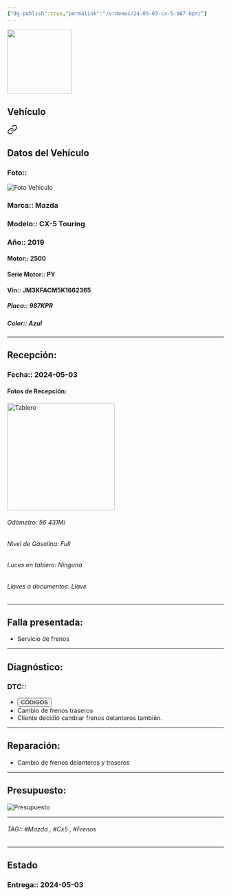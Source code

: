 ```yaml
---
{"dg-publish":true,"permalink":"/ordenes/24-05-03-cx-5-987-kpr/"}
---
```


<img src="https://lh3.googleusercontent.com/d/137fl3TIZ0-PU8b-Pt0bsjclwHub_u78G" width="150">

## Vehículo

<div class="transclusion internal-embed is-loaded"><a class="markdown-embed-link" href="/vehiculos/mazda/cx-5-touring-987-kpr/#datos-del-vehiculo" aria-label="Open link"><svg xmlns="http://www.w3.org/2000/svg" width="24" height="24" viewBox="0 0 24 24" fill="none" stroke="currentColor" stroke-width="2" stroke-linecap="round" stroke-linejoin="round" class="svg-icon lucide-link"><path d="M10 13a5 5 0 0 0 7.54.54l3-3a5 5 0 0 0-7.07-7.07l-1.72 1.71"></path><path d="M14 11a5 5 0 0 0-7.54-.54l-3 3a5 5 0 0 0 7.07 7.07l1.71-1.71"></path></svg></a><div class="markdown-embed">



## Datos del Vehículo 
### Foto:: 
<img src="https://lh3.googleusercontent.com/d/1ERGlA9kHaRBaaSRGrgE2AVkGBscYjPmt" Alt="Foto Vehiculo">

### Marca:: Mazda
### Modelo:: CX-5 Touring
### Año:: 2019
#### Motor:: 2500
#### Serie Motor:: PY
#### Vin:: JM3KFACM5K1662365
##### Placa:: 987KPR
##### Color:: Azul
---


</div></div>


## Recepción:
### Fecha:: 2024-05-03
#### Fotos de Recepción: 
<img src="https://lh3.googleusercontent.com/d/1VO-wDsf2n7MfmZCd807PQnZfro8tlWfp" width="250" Alt="Tablero">

###### Odómetro: 56 431Mi
###### Nivel de Gasolina: Full
###### Luces en tablero: Ninguna
###### Llaves o documentos: Llave

---

## Falla presentada:
- Servicio de frenos 


---

## Diagnóstico:
### DTC:: 

- <a href="http"><button class="btn success">CÓDIGOS</button></a>
- Cambio de frenos traseros 
- Cliente decidió cambiar frenos delanteros también. 

---
## Reparación:
- Cambio de frenos delanteros y traseros 

---

## Presupuesto:

<img src="https://lh3.googleusercontent.com/d/1VR5tlI8u7OLxtYq5iAWX-FuM11qvhIbm" Alt="Presupuesto">

---

###### TAG:: #Mazda , #Cx5 , #Frenos 

---

## Estado

### Entrega:: 2024-05-03


